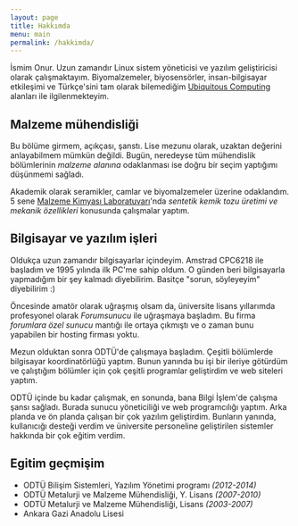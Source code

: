```yaml
---
layout: page
title: Hakkımda
menu: main
permalink: /hakkimda/
---
```


İsmim Onur. Uzun zamandır Linux sistem yöneticisi ve yazılım geliştiricisi olarak çalışmaktayım. Biyomalzemeler, biyosensörler, insan-bilgisayar etkileşimi ve Türkçe'sini tam olarak bilemediğim [Ubiquitous Computing](http://en.wikipedia.org/wiki/Ubiquitous_computing) alanları ile ilgilenmekteyim.

## Malzeme mühendisliği

Bu bölüme girmem, açıkçası, şanstı. Lise mezunu olarak, uzaktan değerini anlayabilmem mümkün değildi. Bugün, neredeyse tüm mühendislik bölümlerinin *malzeme alanına* odaklanması ise doğru bir seçim yaptığımı düşünmemi sağladı.

Akademik olarak seramikler, camlar ve biyomalzemeler üzerine odaklandım. 5 sene [Malzeme Kimyası Laboratuvarı](http://mete.metu.edu.tr/labs/materials-chemistry-laboratory)'nda *sentetik kemik tozu üretimi ve mekanik özellikleri* konusunda çalışmalar yaptım.

## Bilgisayar ve yazılım işleri

Oldukça uzun zamandır bilgisayarlar içindeyim. Amstrad CPC6218 ile başladım ve 1995 yılında ilk PC'me sahip oldum. O günden beri bilgisayarla yapmadığım bir şey kalmadı diyebilirim. Basitçe "sorun, söyleyeyim" diyebilirim :)

Öncesinde amatör olarak uğraşmış olsam da, üniversite lisans yıllarımda profesyonel olarak *Forumsunucu* ile uğraşmaya başladım. Bu firma *forumlara özel sunucu* mantığı ile ortaya çıkmıştı ve o zaman bunu yapabilen bir hosting firması yoktu.

Mezun olduktan sonra ODTÜ'de çalışmaya başladım. Çeşitli bölümlerde bilgisayar koordinatörlüğü yaptım. Bunun yanında bu işi bir ileriye götürdüm ve çalıştığım bölümler için çok çeşitli programlar geliştirdim ve web siteleri yaptım.

ODTÜ içinde bu kadar çalışmak, en sonunda, bana Bilgi İşlem'de çalışma şansı sağladı. Burada sunucu yöneticiliği ve web programcılığı yaptım. Arka planda ve ön planda çalışan bir çok yazılım geliştirdim. Bunların yanında, kullanıcığı desteği verdim ve üniversite personeline geliştirilen sistemler hakkında bir çok eğitim verdim.

## Egitim geçmişim

* ODTÜ Bilişim Sistemleri, Yazılım Yönetimi programı *(2012-2014)*
* ODTÜ Metalurji ve Malzeme Mühendisliği, Y. Lisans *(2007-2010)*
* ODTÜ Metalurji ve Malzeme Mühendisliği, Lisans *(2003-2007)*
* Ankara Gazi Anadolu Lisesi
